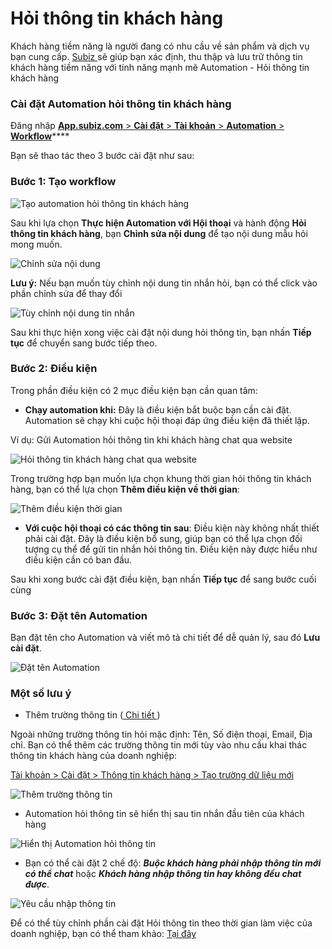 # Hỏi thông tin khách hàng

Khách hàng tiềm năng là người đang có nhu cầu về sản phẩm và dịch vụ bạn cung cấp. [Subiz ](https://subiz.com/vi/)sẽ giúp bạn xác định, thu thập và lưu trữ thông tin khách hàng tiềm năng với tính năng mạnh mẽ Automation - Hỏi thông tin khách hàng

### Cài đặt Automation hỏi thông tin khách hàng

 Đăng nhập [**App.subiz.com** &gt; **Cài đặt** &gt; **Tài khoản** &gt; **Automation** &gt; **Workflow**](https://app.subiz.com/settings/automation-workflow)\*\*\*\*

Bạn sẽ thao tác theo 3 bước cài đặt như sau:

### Bước 1: Tạo workflow

![T&#x1EA1;o automation h&#x1ECF;i th&#xF4;ng tin kh&#xE1;ch h&#xE0;ng](../../.gitbook/assets/hoi-thong-tin-khach-png-1.png)

Sau khi lựa chọn **Thực hiện Automation với Hội thoại** và hành động **Hỏi thông tin khách hàng**, bạn **Chỉnh sửa nội dung** để tạo nội dung mẫu hỏi mong muốn.

![Ch&#x1EC9;nh s&#x1EED;a n&#x1ED9;i dung](../../.gitbook/assets/tuy-chinh-noi-dung.png)

**Lưu ý:** Nếu bạn muốn tùy chỉnh nội dung tin nhắn hỏi, bạn có thể click vào phần chỉnh sửa để thay đổi

![T&#xF9;y ch&#x1EC9;nh n&#x1ED9;i dung tin nh&#x1EAF;n](../../.gitbook/assets/tuy-chinh.png)

Sau khi thực hiện xong việc cài đặt nội dung hỏi thông tin, bạn nhấn **Tiếp tục** để chuyển sang bước tiếp theo.

### Bước 2: Điều kiện

Trong phần điều kiện có 2 mục điều kiện bạn cần quan tâm:

* **Chạy automation khi:** Đây là điều kiện bắt buộc bạn cần cài đặt. Automation sẽ chạy khi cuộc hội thoại đáp ứng điều kiện đã thiết lập. 

 ​Ví dụ:  Gửi Automation hỏi thông tin khi khách hàng chat qua website

![H&#x1ECF;i th&#xF4;ng tin kh&#xE1;ch h&#xE0;ng chat qua website](../../.gitbook/assets/dieu-kien-automation-1%20%281%29.png)

Trong trường hợp bạn muốn lựa chọn khung thời gian hỏi thông tin khách hàng, bạn có thể lựa chọn **Thêm điều kiện về thời gian**:

![Th&#xEA;m &#x111;i&#x1EC1;u ki&#x1EC7;n th&#x1EDD;i gian](../../.gitbook/assets/dieu-kien-thoi-gian.png)

* **Với cuộc hội thoại có các thông tin sau**: Điều kiện này không nhất thiết phải cài đặt. Đây là điều kiện bổ sung, giúp bạn có thể lựa chọn đối tượng cụ thể để gửi tin nhắn hỏi thông tin. Điều kiện này được hiểu như điều kiện cần có ban đầu.

Sau khi xong bước cài đặt điều kiện, bạn nhấn **Tiếp tục** để sang bước cuối cùng

### Bước 3: Đặt tên Automation

Bạn đặt tên cho Automation và viết mô tả chi tiết để dễ quản lý, sau đó **Lưu cài đặt**.

![&#x110;&#x1EB7;t t&#xEA;n Automation](../../.gitbook/assets/luu-ten-automation.png)

### **Một số lưu ý**

* Thêm trường thông tin \([ Chi tiết ](https://help.subiz.com/su-dung-subiz-nang-cao/quan-ly-du-lieu/thong-tin-khach-hang)\)

Ngoài những trường thông tin hỏi mặc định: Tên, Số điện thoại, Email, Địa chỉ. Bạn có thể thêm các trường thông tin mới tùy vào nhu cầu khai thác thông tin khách hàng của doanh nghiệp:

[Tài khoản &gt; Cài đặt &gt; Thông tin khách hàng &gt; Tạo trường dữ liệu mới](https://app.subiz.com/settings/user-attributes)

![Th&#xEA;m tr&#x1B0;&#x1EDD;ng th&#xF4;ng tin ](../../.gitbook/assets/atribute.png)

* Automation hỏi thông tin sẽ hiển thị sau tin nhắn đầu tiên của khách hàng

![Hi&#x1EC3;n th&#x1ECB; Automation h&#x1ECF;i th&#xF4;ng tin](../../.gitbook/assets/2019-06-17_11-28.png)

* Bạn có thể cài đặt 2 chế độ: _**Buộc khách hàng phải nhập thông tin mới có thể chat**_  hoặc _**Khách hàng nhập thông tin hay không đều chat được**_.

![Y&#xEA;u c&#x1EA7;u nh&#x1EAD;p th&#xF4;ng tin](../../.gitbook/assets/2019-06-17_11-32.png)

 Để có thể tùy chỉnh phần cài đặt Hỏi thông tin theo thời gian làm việc của doanh nghiệp, bạn có thể tham khảo: [Tại đây](https://help.subiz.com/su-dung-subiz-nang-cao/tuong-tac-tu-dong/hoi-thong-tin-khach-hang-theo-thoi-gian-lam-viec)

